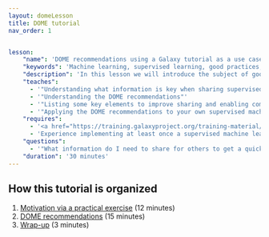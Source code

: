 ```yaml
---
layout: domeLesson
title: DOME tutorial
nav_order: 1


lesson:
    "name": 'DOME recommendations using a Galaxy tutorial as a use case'
    "keywords": 'Machine learning, supervised learning, good practices, ML sharing, ML comparison'
    "description": 'In this lesson we will introduce the subject of good practices via the DOME recommendations when sharing supervised machine learning approaches with peers' 
    "teaches": 
      - '"Understanding what information is key when sharing supervised machine learning approaches"'
      - '"Understanding the DOME recommendations"'
      - '"Listing some key elements to improve sharing and enabling comparison of supervised machine learning approaches"'
      - '"Applying the DOME recommendations to your own supervised machine learning approach (or at least the provided use case)"'
    "requires":
      - '<a href="https://training.galaxyproject.org/training-material/topics/statistics/tutorials/CNN/slides-plain.html" target="_blank">Galaxy tutorial on Convolutional neural networks</a>'
      - 'Experience implementing at least once a supervised machine learngin approach'
    "questions":
      - '"What information do I need to share for others to get a quick overview of my supervised Machine Learning approach?"'
    "duration": '30 minutes'
---
```


## How this tutorial is organized
1. [Motivation via a practical exercise](./Part1.md) (12 minutes)
2. [DOME recommendations](./Part2.md) (15 minutes)
3. [Wrap-up](./Wrapup.md) (3 minutes)
